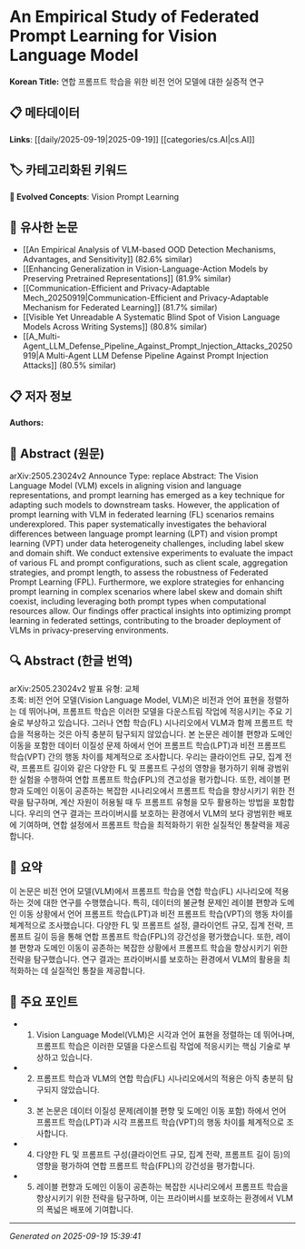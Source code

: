 
# An Empirical Study of Federated Prompt Learning for Vision Language Model

**Korean Title:** 연합 프롬프트 학습을 위한 비전 언어 모델에 대한 실증적 연구

## 📋 메타데이터

**Links**: [[daily/2025-09-19|2025-09-19]] [[categories/cs.AI|cs.AI]]

## 🏷️ 카테고리화된 키워드
**🚀 Evolved Concepts**: Vision Prompt Learning

## 🔗 유사한 논문
- [[An Empirical Analysis of VLM-based OOD Detection Mechanisms, Advantages, and Sensitivity]] (82.6% similar)
- [[Enhancing Generalization in Vision-Language-Action Models by Preserving Pretrained Representations]] (81.9% similar)
- [[Communication-Efficient and Privacy-Adaptable Mech_20250919|Communication-Efficient and Privacy-Adaptable Mechanism for Federated Learning]] (81.7% similar)
- [[Visible Yet Unreadable A Systematic Blind Spot of Vision Language Models Across Writing Systems]] (80.8% similar)
- [[A_Multi-Agent_LLM_Defense_Pipeline_Against_Prompt_Injection_Attacks_20250919|A Multi-Agent LLM Defense Pipeline Against Prompt Injection Attacks]] (80.5% similar)

## 📋 저자 정보

**Authors:** 

## 📄 Abstract (원문)

arXiv:2505.23024v2 Announce Type: replace 
Abstract: The Vision Language Model (VLM) excels in aligning vision and language representations, and prompt learning has emerged as a key technique for adapting such models to downstream tasks. However, the application of prompt learning with VLM in federated learning (FL) scenarios remains underexplored. This paper systematically investigates the behavioral differences between language prompt learning (LPT) and vision prompt learning (VPT) under data heterogeneity challenges, including label skew and domain shift. We conduct extensive experiments to evaluate the impact of various FL and prompt configurations, such as client scale, aggregation strategies, and prompt length, to assess the robustness of Federated Prompt Learning (FPL). Furthermore, we explore strategies for enhancing prompt learning in complex scenarios where label skew and domain shift coexist, including leveraging both prompt types when computational resources allow. Our findings offer practical insights into optimizing prompt learning in federated settings, contributing to the broader deployment of VLMs in privacy-preserving environments.

## 🔍 Abstract (한글 번역)

arXiv:2505.23024v2 발표 유형: 교체  
초록: 비전 언어 모델(Vision Language Model, VLM)은 비전과 언어 표현을 정렬하는 데 뛰어나며, 프롬프트 학습은 이러한 모델을 다운스트림 작업에 적응시키는 주요 기술로 부상하고 있습니다. 그러나 연합 학습(FL) 시나리오에서 VLM과 함께 프롬프트 학습을 적용하는 것은 아직 충분히 탐구되지 않았습니다. 본 논문은 레이블 편향과 도메인 이동을 포함한 데이터 이질성 문제 하에서 언어 프롬프트 학습(LPT)과 비전 프롬프트 학습(VPT) 간의 행동 차이를 체계적으로 조사합니다. 우리는 클라이언트 규모, 집계 전략, 프롬프트 길이와 같은 다양한 FL 및 프롬프트 구성의 영향을 평가하기 위해 광범위한 실험을 수행하여 연합 프롬프트 학습(FPL)의 견고성을 평가합니다. 또한, 레이블 편향과 도메인 이동이 공존하는 복잡한 시나리오에서 프롬프트 학습을 향상시키기 위한 전략을 탐구하며, 계산 자원이 허용될 때 두 프롬프트 유형을 모두 활용하는 방법을 포함합니다. 우리의 연구 결과는 프라이버시를 보호하는 환경에서 VLM의 보다 광범위한 배포에 기여하며, 연합 설정에서 프롬프트 학습을 최적화하기 위한 실질적인 통찰력을 제공합니다.

## 📝 요약

이 논문은 비전 언어 모델(VLM)에서 프롬프트 학습을 연합 학습(FL) 시나리오에 적용하는 것에 대한 연구를 수행했습니다. 특히, 데이터의 불균형 문제인 레이블 편향과 도메인 이동 상황에서 언어 프롬프트 학습(LPT)과 비전 프롬프트 학습(VPT)의 행동 차이를 체계적으로 조사했습니다. 다양한 FL 및 프롬프트 설정, 클라이언트 규모, 집계 전략, 프롬프트 길이 등을 통해 연합 프롬프트 학습(FPL)의 강건성을 평가했습니다. 또한, 레이블 편향과 도메인 이동이 공존하는 복잡한 상황에서 프롬프트 학습을 향상시키기 위한 전략을 탐구했습니다. 연구 결과는 프라이버시를 보호하는 환경에서 VLM의 활용을 최적화하는 데 실질적인 통찰을 제공합니다.

## 🎯 주요 포인트

- 1. Vision Language Model(VLM)은 시각과 언어 표현을 정렬하는 데 뛰어나며, 프롬프트 학습은 이러한 모델을 다운스트림 작업에 적응시키는 핵심 기술로 부상하고 있습니다.

- 2. 프롬프트 학습과 VLM의 연합 학습(FL) 시나리오에서의 적용은 아직 충분히 탐구되지 않았습니다.

- 3. 본 논문은 데이터 이질성 문제(레이블 편향 및 도메인 이동 포함) 하에서 언어 프롬프트 학습(LPT)과 시각 프롬프트 학습(VPT)의 행동 차이를 체계적으로 조사합니다.

- 4. 다양한 FL 및 프롬프트 구성(클라이언트 규모, 집계 전략, 프롬프트 길이 등)의 영향을 평가하여 연합 프롬프트 학습(FPL)의 강건성을 평가합니다.

- 5. 레이블 편향과 도메인 이동이 공존하는 복잡한 시나리오에서 프롬프트 학습을 향상시키기 위한 전략을 탐구하며, 이는 프라이버시를 보호하는 환경에서 VLM의 폭넓은 배포에 기여합니다.

---

*Generated on 2025-09-19 15:39:41*